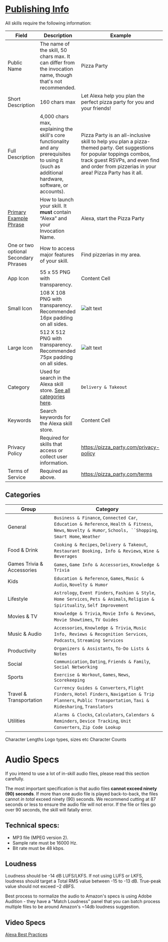 
# [Publishing Info](https://developer.amazon.com/docs/devconsole/launch-your-skill.html#skill-metadata)
All skills require the following information:


| Field  | Description | Example
| ------------- | ------------- | ------------- |
| Public Name | The name of the skill, 50 chars max. It can differ from the invocation name, though that's not recommended.  | Pizza Party  |
| Short Description  | 160 chars max  | Let Alexa help you plan the perfect pizza party for you and your friends!  |
| Full Description  | 4,000 chars max, explaining the skill's core functionality and any prerequisites to using it (such as additional hardware, software, or accounts).  | Pizza Party is an all-inclusive skill to help you plan a pizza-themed party. Get suggestions for popular toppings combos, track guest RSVPs, and even find and order from pizzerias in your area! Pizza Party has it all.  |
| [Primary Example Phrase](https://developer.amazon.com/blogs/post/Tx3J3K6VCRJ6T1X/Alexa-Skills-Kit-Certification-Tips-Examples-Phrases-and-Sample-Utterances)  | How to launch your skill. It **must** contain “Alexa” and your Invocation Name.  | Alexa, start the Pizza Party  |
| One or two optional Secondary Phrases  | How to access major features of your skill. | Find pizzerias in my area.  |
| App Icon  | 55 x 55 PNG with transparency.  | Content Cell  |
| Small Icon  | 108 X 108 PNG with transparency. Recommended 16px padding on all sides.  | ![alt text](https://s3.amazonaws.com/voicecon-full/voicecon+icon+108.png "Small Icon") |
| Large Icon  | 512 X 512 PNG with transparency. Recommended 75px padding on all sides.  | ![alt text](https://s3.amazonaws.com/voicecon-full/voicecon+icon+512.png "Large Icon") |
| Category | Used for search in the Alexa skill store. [See all categories here](#categories). | `Delivery & Takeout`  |
| Keywords | Search keywords for the Alexa skill store.  | Content Cell  |
| Privacy Policy | Required for skills that access or collect user information.  | https://pizza_party.com/privacy-policy  |
| Terms of Service | Required as above.  | https://pizza_party.com/terms  |


## Categories

| Group  | Category
| ------------- | ------------- |
| General | `Business & Finance`, `Connected Car`, `Education & Reference`, `Health & Fitness`, `News`, `Novelty & Humor`, `Schools, ``Shopping`, `Smart Home`, `Weather` |
| Food & Drink | `Cooking & Recipes`, `Delivery & Takeout`, `Restaurant Booking, Info & Reviews`, `Wine & Beverages` |
| Games Trivia & Accessories |  `Games`, `Game Info & Accessories`, `Knowledge & Trivia` |
| Kids | `Education & Reference`, `Games`, `Music & Audio`, `Novelty & Humor`
| Lifestyle | `Astrology`, `Event Finders`, `Fashion & Style`, `Home Services`, `Pets & Animals`, `Religion & Spirituality`, `Self Improvement` |
| Movies & TV | `Knowledge & Trivia`, `Movie Info & Reviews`, `Movie Showtimes`, `TV Guides` |
| Music & Audio | `Accessories`, `Knowledge & Trivia`, `Music Info, Reviews & Recognition Services`, `Podcasts`, `Streaming Services` |
| Productivity | `Organizers & Assistants`, `To-Do Lists & Notes` |
| Social | `Communication`, `Dating`, `Friends & Family`, `Social Networking` |
| Sports | `Exercise & Workout`, `Games`, `News`, `Scorekeeping` |
| Travel & Transportation | `Currency Guides & Converters`, `Flight Finders`, `Hotel Finders`, `Navigation & Trip Planners`, `Public Transportation`, `Taxi & Ridesharing`, `Translators` |
| Utilities | `Alarms & Clocks`, `Calculators`, `Calendars & Reminders`, `Device Tracking`, `Unit Converters`, `Zip Code Lookup` |

Character Lengths
Logo types, sizes etc
Character Counts

# Audio Specs
If you intend to use a lot of in-skill audio files, please read this section carefully.

The most important specification is that audio files **cannot exceed ninety (90) seconds**. If more than one audio file is played back-to-back, the files cannot *in total* exceed ninety (90) seconds. We recommend cutting at 87 seconds or less to ensure the audio file will not error. If the file or files go over 90 seconds, the skill will fatally error.

## Technical specs:
* MP3 file (MPEG version 2).
* Sample rate must be 16000 Hz.
* Bit rate must be 48 kbps.

## Loudness
Loudness should be -14 dB LUFS/LKFS. If not using LUFS or LKFS, loudness should target a Total RMS value between -15 to -13 dB. True-peak value should not exceed –2 dBFS.

Best process to normalize the audio to Amazon's specs is using Adobe Audition - they have a "Match Loudness" panel that you can batch process multiple files to be around Amazon's ~14db loudness suggestion.

## Video Specs

[Alexa Best Practices](https://developer.amazon.com/docs/custom-skills/voice-design-best-practices-legacy.html)
